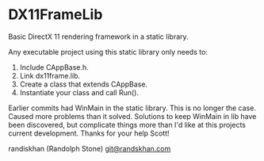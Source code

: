 DX11FrameLib
============

Basic DirectX 11 rendering framework in a static library.

Any executable project using this static library only needs to:
1) Include CAppBase.h.
2) Link dx11frame.lib.
3) Create a class that extends CAppBase.
4) Instantiate your class and call Run().

Earlier commits had WinMain in the static library. This is no longer the case. Caused more problems than it solved. Solutions to keep WinMain in lib have been discovered, but complicate things more than I'd like at this projects current development. Thanks for your help Scott!

randiskhan (Randolph Stone) git@randskhan.com
